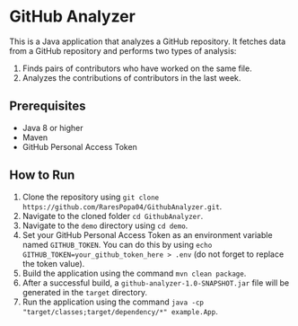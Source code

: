 # GitHub Analyzer

This is a Java application that analyzes a GitHub repository. It fetches data from a GitHub repository and performs two types of analysis:

1. Finds pairs of contributors who have worked on the same file.
2. Analyzes the contributions of contributors in the last week.

## Prerequisites

- Java 8 or higher
- Maven
- GitHub Personal Access Token

## How to Run
1. Clone the repository using `git clone https://github.com/RaresPopa04/GithubAnalyzer.git`.
2. Navigate to the cloned folder `cd GithubAnalyzer`.
3. Navigate to the `demo` directory using  `cd demo`.
4. Set your GitHub Personal Access Token as an environment variable named `GITHUB_TOKEN`. You can do this by using `echo GITHUB_TOKEN=your_github_token_here > .env` (do not forget to replace the token value).
5. Build the application using the command `mvn clean package`.
6. After a successful build, a `github-analyzer-1.0-SNAPSHOT.jar` file will be generated in the `target` directory.
7. Run the application using the command `java -cp "target/classes;target/dependency/*" example.App`.
